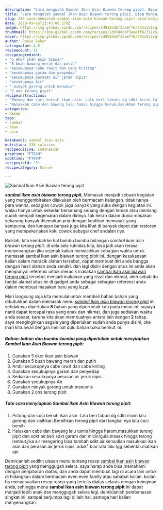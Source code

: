 ```yaml
---
description: "Cara mengolah Sambal Ikan Asin Biawan terong pipit, Bisa Manjain Lidah"
title: "Cara mengolah Sambal Ikan Asin Biawan terong pipit, Bisa Manjain Lidah"
slug: 244-cara-mengolah-sambal-ikan-asin-biawan-terong-pipit-bisa-manjain-lidah
date: 2020-09-06T21:43:08.278Z
image: https://img-global.cpcdn.com/recipes/2d958dd6f3aaeff6/751x532cq70/sambal-ikan-asin-biawan-terong-pipit-foto-resep-utama.jpg
thumbnail: https://img-global.cpcdn.com/recipes/2d958dd6f3aaeff6/751x532cq70/sambal-ikan-asin-biawan-terong-pipit-foto-resep-utama.jpg
cover: https://img-global.cpcdn.com/recipes/2d958dd6f3aaeff6/751x532cq70/sambal-ikan-asin-biawan-terong-pipit-foto-resep-utama.jpg
author: Rosie Baker
ratingvalue: 4.8
reviewcount: 11
recipeingredient:
- "5 ekor ikan asin biawan"
- "5 buah bawang merah dan putih"
- "secukupnya cabe rawit dan cabe kriting"
- "secukupnya garam dan penyedap"
- "secukupnya perasan air jeruk nipis"
- "secukupnya Air"
- " minyak goreng untuk menumis"
- "2 ons terong pipit"
recipeinstructions:
- "Potong dan cuci bersih ikan asin. Lalu beri taburi dg sdkt micin lalu goreng dan sisihkan.Bersihkan terong pipit dari tangkai nya lalu cuci bersih"
- "Haluskan cabe dan bawang lalu tumis hingga harum,masukkan terong pipit dan sdkt air,beri sdkt garam dan micin/gula.masak hingga terong lembut.jika air mengering bisa tambah sdkt air.kemudian masukkan ikan asin dan perasan air jeruk nipis, aduk² biar rata lalu tgg sebentar.matikan api"
categories:
- Resep
tags:
- sambal
- ikan
- asin

katakunci: sambal ikan asin 
nutrition: 276 calories
recipecuisine: Indonesian
preptime: "PT26M"
cooktime: "PT48M"
recipeyield: "3"
recipecategory: Dinner

---
```



![Sambal Ikan Asin Biawan terong pipit](https://img-global.cpcdn.com/recipes/2d958dd6f3aaeff6/751x532cq70/sambal-ikan-asin-biawan-terong-pipit-foto-resep-utama.jpg)

<b><i>sambal ikan asin biawan terong pipit</i></b>, Memasak menjadi sebuah kegiatan yang menggembirakan dilakukan oleh bermacam kalangan. tidak hanya para wanita, sebagian cowok juga banyak yang suka dengan kegiatan ini. walau hanya untuk sekedar bersenang senang dengan teman atau memang sudah menjadi kegemaran dalam dirinya. tak heran dalam dunia masakan sekarang banyak ditemukan pria dengan keahlian memasak yang sempurna, dan lumayan banyak juga kita lihat di banyak depot dan restoran yang mempekerjakan koki cowok sebagai chef andalan nya.



Baiklah, kita kembali ke hal bumbu bumbu hidangan <i>sambal ikan asin biawan terong pipit</i>. di sela sela rutinitas kita, bisa jadi akan terasa menyenangkan jika sejenak kalian menyisihkan sebagian waktu untuk memasak sambal ikan asin biawan terong pipit ini. dengan kesuksesan kalian dalam meracik olahan tersebut, dapat membuat diri anda bangga dengan hasil olahan anda sendiri. dan lagi disini dengan situs ini anda akan mempunyai referensi untuk meracik masakan <u>sambal ikan asin biawan terong pipit</u> tersebut menjadi makanan yang lezat dan nikmat, oleh sebab itu tandai alamat situs ini di gadget anda sebagai sebagian referensi anda dalam membuat masakan baru yang lezat.


Mari langsung saja kita memulai untuk membeli bahan bahan yang dibutuhkan dalam memasak menu <u><i>sambal ikan asin biawan terong pipit</i></u> ini. setidaknya diperlukan <b>8</b> bahan yang diperuntuk kan pada menu ini. supaya nanti dapat tercapai rasa yang enak dan nikmat. dan juga sediakan waktu anda sesaat, karena kita akan membuatnya antara lain dengan <b>2</b> tahap. saya menginginkan segala yang diperlukan sudah anda punya disini, oke mari kita awali dengan melihat dulu bahan baku berikut ini.

<!--inarticleads1-->

##### Bahan-bahan dan bumbu-bumbu yang diperlukan untuk menyiapkan Sambal Ikan Asin Biawan terong pipit:

1. Gunakan 5 ekor ikan asin biawan
1. Gunakan 5 buah bawang merah dan putih
1. Ambil secukupnya cabe rawit dan cabe kriting
1. Gunakan secukupnya garam dan penyedap
1. Sediakan secukupnya perasan air jeruk nipis
1. Gunakan secukupnya Air
1. Gunakan  minyak goreng untuk menumis
1. Gunakan 2 ons terong pipit




<!--inarticleads2-->

##### Tata cara menyiapkan Sambal Ikan Asin Biawan terong pipit:

1. Potong dan cuci bersih ikan asin. Lalu beri taburi dg sdkt micin lalu goreng dan sisihkan.Bersihkan terong pipit dari tangkai nya lalu cuci bersih
1. Haluskan cabe dan bawang lalu tumis hingga harum,masukkan terong pipit dan sdkt air,beri sdkt garam dan micin/gula.masak hingga terong lembut.jika air mengering bisa tambah sdkt air.kemudian masukkan ikan asin dan perasan air jeruk nipis, aduk² biar rata lalu tgg sebentar.matikan api




Demikianlah sedikit ulasan menu tentang resep <u>sambal ikan asin biawan terong pipit</u> yang menggugah selera. saya harap anda bisa memahami dengan penjabaran diatas, dan anda dapat membuat lagi di acara lain untuk di hidangkan dalam bermacam even even family atau sahabat kalian. kalian bs menyesuaikan resep resep yang tertulis diatas selaras dengan keinginan anda, sehingga menu <b>sambal ikan asin biawan terong pipit</b> ini dapat menjadi lebih enak dan menggugah selera lagi. demikianlah pembahasan singkat ini, sampai berjumpa lagi di lain hal. semoga hari kalian menyenangkan.
